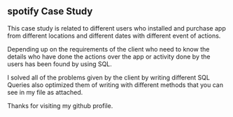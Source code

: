 ## spotify Case Study 
This case study is related to different users who installed and purchase app from different locations and different dates 
with different event of actions.

Depending up on the requirements of the client who need to know the details who have done the actions over the app or activity done 
by the users has been found by using SQL.

I solved all of the problems given by the client by writing different SQL Queries also optimized them of writing with different 
methods that you can see in my file as attached.


Thanks for visiting my github profile.
